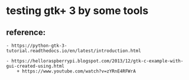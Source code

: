 # testing gtk+ 3 by some tools

## reference:

    - https://python-gtk-3-tutorial.readthedocs.io/en/latest/introduction.html

    - https://helloraspberrypi.blogspot.com/2013/12/gtk-c-example-with-gui-created-using.html
        + https://www.youtube.com/watch?v=zYRnE4RFWrA
